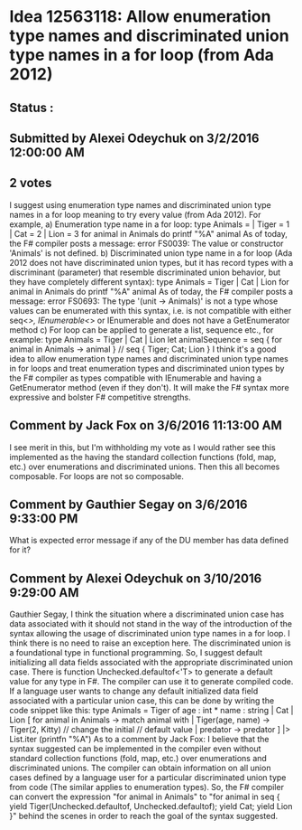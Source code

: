 # Idea 12563118: Allow enumeration type names and discriminated union type names in a for loop (from Ada 2012) #

## Status : 

## Submitted by Alexei Odeychuk on 3/2/2016 12:00:00 AM

## 2 votes

I suggest using enumeration type names and discriminated union type names in a for loop meaning to try every value (from Ada 2012).
For example,
a) Enumeration type name in a for loop:
type Animals =
| Tiger = 1
| Cat = 2
| Lion = 3
for animal in Animals do printf "%A" animal
As of today, the F# compiler posts a message: error FS0039: The value or constructor 'Animals' is not defined.
b) Discriminated union type name in a for loop (Ada 2012 does not have discriminated union types, but it has record types with a discriminant (parameter) that resemble discriminated union behavior, but they have completely different syntax):
type Animals = Tiger | Cat | Lion
for animal in Animals do printf "%A" animal
As of today, the F# compiler posts a message: error FS0693: The type '(unit -> Animals)' is not a type whose values can be enumerated with this syntax, i.e. is not compatible with either seq<_>, IEnumerable<_> or IEnumerable and does not have a GetEnumerator method
c) For loop can be applied to generate a list, sequence etc., for example:
type Animals = Tiger | Cat | Lion
let animalSequence =
seq { for animal in Animals -> animal } // seq { Tiger; Cat; Lion }
I think it's a good idea to allow enumeration type names and discriminated union type names in for loops and treat enumeration types and discriminated union types by the F# compiler as types compatible with IEnumerable and having a GetEnumerator method (even if they don't). It will make the F# syntax more expressive and bolster F# competitive strengths.


## Comment by Jack Fox on 3/6/2016 11:13:00 AM

I see merit in this, but I'm withholding my vote as I would rather see this implemented as the having the standard collection functions (fold, map, etc.) over enumerations and discriminated unions. Then this all becomes composable. For loops are not so composable.

## Comment by Gauthier Segay on 3/6/2016 9:33:00 PM

What is expected error message if any of the DU member has data defined for it?

## Comment by Alexei Odeychuk on 3/10/2016 9:29:00 AM

Gauthier Segay, I think the situation where a discriminated union case has data associated with it should not stand in the way of the introduction of the syntax allowing the usage of discriminated union type names in a for loop. I think there is no need to raise an exception here. The discriminated union is a foundational type in functional programming. So, I suggest default initializing all data fields associated with the appropriate discriminated union case. There is function Unchecked.defaultof<'T> to generate a default value for any type in F#. The compiler can use it to generate compiled code.
If a language user wants to change any default initialized data field associated with a particular union case, this can be done by writing the code snippet like this:
type Animals = Tiger of age : int * name : string | Cat | Lion
[ for animal in Animals ->
match animal with
| Tiger(age, name) -> Tiger(2, Kitty) // change the initial
// default value
| predator -> predator ]
|> List.iter (printfn "%A")
As to a comment by Jack Fox: I believe that the syntax suggested can be implemented in the compiler even without standard collection functions (fold, map, etc.) over enumerations and discriminated unions.
The compiler can obtain information on all union cases defined by a language user for a particular discriminated union type from code (The similar applies to enumeration types). So, the F# compiler can convert the expression "for animal in Animals" to "for animal in seq { yield Tiger(Unchecked.defaultof<int>, Unchecked.defaultof<string>); yield Cat; yield Lion }" behind the scenes in order to reach the goal of the syntax suggested.
